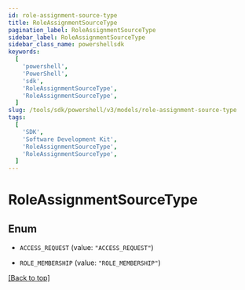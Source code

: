 ```yaml
---
id: role-assignment-source-type
title: RoleAssignmentSourceType
pagination_label: RoleAssignmentSourceType
sidebar_label: RoleAssignmentSourceType
sidebar_class_name: powershellsdk
keywords:
  [
    'powershell',
    'PowerShell',
    'sdk',
    'RoleAssignmentSourceType',
    'RoleAssignmentSourceType',
  ]
slug: /tools/sdk/powershell/v3/models/role-assignment-source-type
tags:
  [
    'SDK',
    'Software Development Kit',
    'RoleAssignmentSourceType',
    'RoleAssignmentSourceType',
  ]
---
```


# RoleAssignmentSourceType

## Enum

- `ACCESS_REQUEST` (value: `"ACCESS_REQUEST"`)

- `ROLE_MEMBERSHIP` (value: `"ROLE_MEMBERSHIP"`)

[[Back to top]](#)
